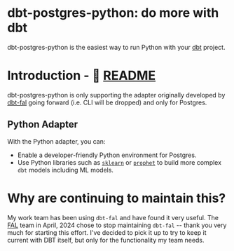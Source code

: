 # dbt-postgres-python: do more with dbt

dbt-postgres-python is the easiest way to run Python with your [dbt](https://www.getdbt.com/) project.

# Introduction - 📖 [README](./projects/adapter)

dbt-postgres-python is only supporting the adapter originally developed by
[dbt-fal](https://github.com/fal-ai/dbt-fal) going forward (i.e. CLI will be dropped) and only for Postgres.

## Python Adapter

With the Python adapter, you can:

- Enable a developer-friendly Python environment for Postgres.
- Use Python libraries such as [`sklearn`](https://scikit-learn.org/) or [`prophet`](https://facebook.github.io/prophet/) to build more complex `dbt` models including ML models.

# Why are continuing to maintain this?

My work team has been using `dbt-fal` and have found it very useful. The [FAL](https://github.com/fal-ai) team in
April, 2024 chose to stop maintaining `dbt-fal` -- thank you very much for starting this effort. I've decided to pick it
up to try to keep it current with DBT itself, but only for the functionality my team needs.
